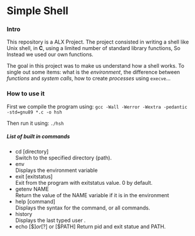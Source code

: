 # Simple Shell

### Intro
This repository is a ALX Project. The project consisted in writing a shell like Unix shell, in **C**, using a limited number of standard library functions, So Instead we used our own functions.

The goal in this project was to make us understand how a shell works. To single out some items: what is the *environment*, the difference between *functions* and *system calls*, how to create *processes* using `execve`...  


### How to use it
First we compile the program using:
`gcc -Wall -Werror -Wextra -pedantic -std=gnu89 *.c -o hsh`

Then run it using:
`./hsh`

##### List of built in commands
* cd [directory]  
Switch to the specified directory (path).
* env  
Displays the environment variable
* exit [exitstatus]  
Exit from the program with exitstatus value. 0 by default.
* getenv NAME  
Return the value of the NAME variable if it is in the environment
* help [command]  
Displays the syntax for the command, or all commands.  
* history  
Displays the last typed user .
* echo [$$] or [$?] or [$PATH]
Return pid and exit statue and PATH.
